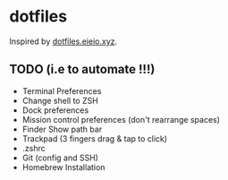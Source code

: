 # dotfiles

Inspired by [dotfiles.eieio.xyz](http://dotfiles.eieio.xyz).

## TODO (i.e to automate !!!)
- Terminal Preferences
- Change shell to ZSH
- Dock preferences
- Mission control preferences (don't rearrange spaces)
- Finder Show path bar
- Trackpad (3 fingers drag & tap to click)
- .zshrc
- Git (config and SSH)
- Homebrew Installation

